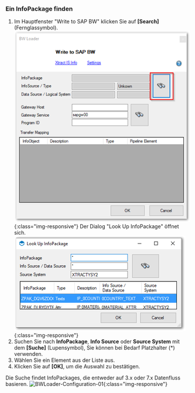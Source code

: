 ### Ein InfoPackage finden
1. Im Hauptfenster "Write to SAP BW" klicken Sie auf **[Search]** (Fernglassymbol).
![BWLoader-Configuration-00](/img/content/BWLoader-Configuration-00.png){:class="img-responsive"}
Der Dialog "Look Up InfoPackage" öffnet sich.
![BWLoader-Configuration-10](/img/content/BWLoader-Configuration-10.png){:class="img-responsive"}
2. Suchen Sie nach **InfoPackage**, **Info Source** oder **Source System** mit dem **[Suche]** (Lupensymbol), Sie können bei Bedarf Platzhalter (*) verwenden.
3. Wählen Sie ein Element aus der Liste aus. 
4. Klicken Sie auf **[OK]**, um die Auswahl zu bestätigen.

 Die Suche findet InfoPackages, die entweder auf 3.x oder 7.x Datenfluss basieren.
![BWLoader-Configuration-01](/img/content/BWLoader-Configuration-01.png){:class="img-responsive"}